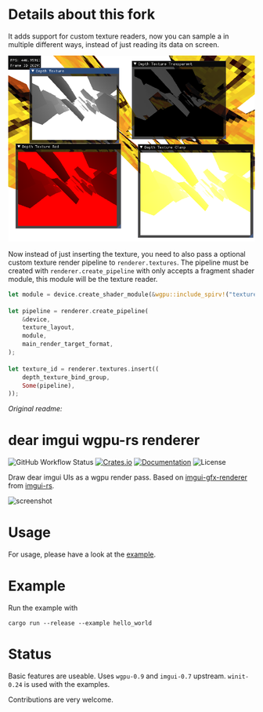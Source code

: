 # Details about this fork

It adds support for custom texture readers, now you can sample a in multiple different ways, instead of just reading its data on screen.

![screenshot](imgs/readme.png)

Now instead of just inserting the texture, you need to also pass a optional custom texture render pipeline to `renderer.textures`.
The pipeline must be created with `renderer.create_pipeline` with only accepts a fragment shader module, this module will be the texture reader.

```rs
let module = device.create_shader_module(&wgpu::include_spirv!("texture.frag.spv"));

let pipeline = renderer.create_pipeline(
    &device,
    texture_layout,
    module,
    main_render_target_format,
);

let texture_id = renderer.textures.insert((
    depth_texture_bind_group,
    Some(pipeline),
));
```

_Original readme:_

# dear imgui wgpu-rs renderer

![GitHub Workflow Status](https://img.shields.io/github/workflow/status/Yatekii/imgui-wgpu-rs/Build)
[![Crates.io](https://img.shields.io/crates/v/imgui-wgpu)](https://crates.io/crates/imgui-wgpu)
[![Documentation](https://docs.rs/imgui-wgpu/badge.svg)](https://docs.rs/imgui-wgpu)
![License](https://img.shields.io/crates/l/imgui-wgpu)

Draw dear imgui UIs as a wgpu render pass. Based on [imgui-gfx-renderer](https://github.com/Gekkio/imgui-rs/tree/master/imgui-gfx-renderer) from [imgui-rs](https://github.com/Gekkio/imgui-rs).

![screenshot](doc/img/screenshot.png)

# Usage

For usage, please have a look at the [example](examples/hello_world.rs).

# Example

Run the example with
```
cargo run --release --example hello_world
```

# Status

Basic features are useable. Uses `wgpu-0.9` and `imgui-0.7` upstream. `winit-0.24` is used with the examples.

Contributions are very welcome.
